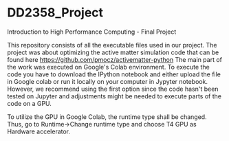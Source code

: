 # DD2358_Project
Introduction to High Performance Computing - Final Project

This repository consists of all the executable files used in our project.
The project was about optimizing the active matter simulation code that can be found here https://github.com/pmocz/activematter-python
The main part of the work was executed on Google's Colab environment. To execute the code you have to download the IPython notebook and either upload the file 
in Google colab or run it locally on your computer in Jypyter notebook. However, we recommend using the first option since the code hasn't been tested on Jupyter and adjustments might be needed to execute parts of the code on a GPU. 

  To utilize the GPU in Google Colab, the runtime type shall be changed. Thus, go to Runtime->Change runtime type and choose T4 GPU as Hardware accelerator. 
  


